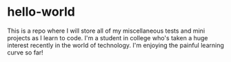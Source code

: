 # hello-world
This is a repo where I will store all of my miscellaneous tests and mini projects as I learn to code.
I'm a student in college who's taken a huge interest recently in the world of technology. I'm enjoying the painful learning curve so far!
